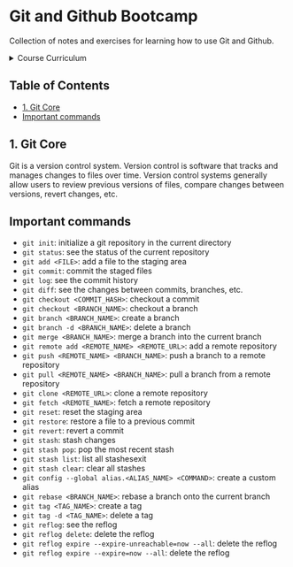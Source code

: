 <!-- omit in toc -->
# Git and Github Bootcamp

Collection of notes and exercises for learning how to use Git and Github. 

<details>
<summary>Course Curriculum</summary>

1. Git Core
   1. Commiting
   2. Branching
   3. Merging
2. Git Advanced 1
   1. Diffing
   2. Stashing
   3. Undoing (revert, reset, restore, etc.)
3. GitHub and collaboration
   1. Fetching and Pulling
   2. Odds and Ends
   3. Collaborative workflows
4. Git Advanced 2
   1. Rebasing
   2. Tagging
   3. Reflog
   4. Custom Aliases

</details>

<!-- Don't forget to update section numbers! -->
<!-- omit in toc -->
## Table of Contents

- [1. Git Core](#1-git-core)
- [Important commands](#important-commands)

## 1. Git Core

Git is a version control system. Version control is software that tracks and manages changes to files over time. Version control systems generally allow users to review previous versions of files, compare changes between versions, revert changes, etc.


## Important commands

- `git init`: initialize a git repository in the current directory
- `git status`: see the status of the current repository
- `git add <FILE>`: add a file to the staging area
- `git commit`: commit the staged files
- `git log`: see the commit history
- `git diff`: see the changes between commits, branches, etc.
- `git checkout <COMMIT_HASH>`: checkout a commit
- `git checkout <BRANCH_NAME>`: checkout a branch
- `git branch <BRANCH_NAME>`: create a branch
- `git branch -d <BRANCH_NAME>`: delete a branch
- `git merge <BRANCH_NAME>`: merge a branch into the current branch
- `git remote add <REMOTE_NAME> <REMOTE_URL>`: add a remote repository
- `git push <REMOTE_NAME> <BRANCH_NAME>`: push a branch to a remote repository
- `git pull <REMOTE_NAME> <BRANCH_NAME>`: pull a branch from a remote repository
- `git clone <REMOTE_URL>`: clone a remote repository
- `git fetch <REMOTE_NAME>`: fetch a remote repository
- `git reset`: reset the staging area
- `git restore`: restore a file to a previous commit
- `git revert`: revert a commit
- `git stash`: stash changes
- `git stash pop`: pop the most recent stash
- `git stash list`: list all stashesexit
- `git stash clear`: clear all stashes
- `git config --global alias.<ALIAS_NAME> <COMMAND>`: create a custom alias
- `git rebase <BRANCH_NAME>`: rebase a branch onto the current branch
- `git tag <TAG_NAME>`: create a tag
- `git tag -d <TAG_NAME>`: delete a tag
- `git reflog`: see the reflog
- `git reflog delete`: delete the reflog
- `git reflog expire --expire-unreachable=now --all`: delete the reflog
- `git reflog expire --expire=now --all`: delete the reflog